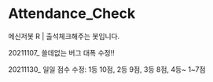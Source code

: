 # Attendance_Check
메신저봇 R | 출석체크해주는 봇입니다.


20211107_ 쓸데없는 버그 대폭 수정!!

20211130_ 일일 점수 수정: 1등 10점, 2등 9점, 3등 8점, 4등~ 1~7점

